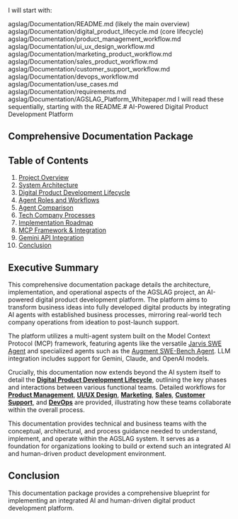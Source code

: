 I will start with:

agslag/Documentation/README.md (likely the main overview)
agslag/Documentation/digital_product_lifecycle.md (core lifecycle)
agslag/Documentation/product_management_workflow.md
agslag/Documentation/ui_ux_design_workflow.md
agslag/Documentation/marketing_product_workflow.md
agslag/Documentation/sales_product_workflow.md
agslag/Documentation/customer_support_workflow.md
agslag/Documentation/devops_workflow.md
agslag/Documentation/use_cases.md
agslag/Documentation/requirements.md
agslag/Documentation/AGSLAG_Platform_Whitepaper.md
I will read these sequentially, starting with the README.# AI-Powered Digital Product Development Platform
## Comprehensive Documentation Package

## Table of Contents
1.  [Project Overview](#project-overview)
2.  [System Architecture](#system-architecture)
3.  [Digital Product Development Lifecycle](#digital-product-development-lifecycle)
4.  [Agent Roles and Workflows](#agent-roles-and-workflows)
5.  [Agent Comparison](#agent-comparison)
6.  [Tech Company Processes](#tech-company-processes)
7.  [Implementation Roadmap](#implementation-roadmap)
8.  [MCP Framework & Integration](#mcp-framework--integration)
9.  [Gemini API Integration](#gemini-api-integration)
10. [Conclusion](#conclusion)

## Executive Summary

This comprehensive documentation package details the architecture, implementation, and operational aspects of the AGSLAG project, an AI-powered digital product development platform. The platform aims to transform business ideas into fully developed digital products by integrating AI agents with established business processes, mirroring real-world tech company operations from ideation to post-launch support.

The platform utilizes a multi-agent system built on the Model Context Protocol (MCP) framework, featuring agents like the versatile [Jarvis SWE Agent](./agent_comparison/jarvis_swe_agent_report.md) and specialized agents such as the [Augment SWE-Bench Agent](./agent_comparison/augment_swebench_agent_report.md). LLM integration includes support for Gemini, Claude, and OpenAI models.

Crucially, this documentation now extends beyond the AI system itself to detail the **[Digital Product Development Lifecycle](./digital_product_lifecycle.md)**, outlining the key phases and interactions between various functional teams. Detailed workflows for **[Product Management](./product_management_workflow.md)**, **[UI/UX Design](./ui_ux_design_workflow.md)**, **[Marketing](./marketing_product_workflow.md)**, **[Sales](./sales_product_workflow.md)**, **[Customer Support](./customer_support_workflow.md)**, and **[DevOps](./devops_workflow.md)** are provided, illustrating how these teams collaborate within the overall process.

This documentation provides technical and business teams with the conceptual, architectural, and process guidance needed to understand, implement, and operate within the AGSLAG system. It serves as a foundation for organizations looking to build or extend such an integrated AI and human-driven product development environment.

## Conclusion

This documentation package provides a comprehensive blueprint for implementing an integrated AI and human-driven digital product development platform.
